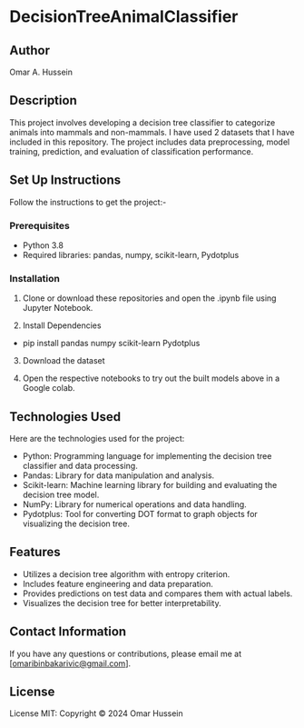 # DecisionTreeAnimalClassifier

## Author
Omar A. Hussein

## Description
This project involves developing a decision tree classifier to categorize animals into mammals and non-mammals. I have used 2 datasets that I have included in this repository.
The project includes data preprocessing, model training, prediction, and evaluation of classification performance.

## Set Up Instructions

Follow the instructions to get the project:-

### Prerequisites
  * Python 3.8
  * Required libraries: pandas, numpy, scikit-learn, Pydotplus

### Installation

1. Clone or download these repositories and open the .ipynb file using Jupyter Notebook.

2. Install Dependencies

  * pip install pandas numpy scikit-learn Pydotplus

3. Download the dataset

4. Open the respective notebooks to try out the built models above in a Google colab.

## Technologies Used

Here are the technologies used for the project:

  * Python: Programming language for implementing the decision tree classifier and data processing.
  * Pandas: Library for data manipulation and analysis.
  * Scikit-learn: Machine learning library for building and evaluating the decision tree model.
  * NumPy: Library for numerical operations and data handling.
  * Pydotplus: Tool for converting DOT format to graph objects for visualizing the decision tree.

## Features

  * Utilizes a decision tree algorithm with entropy criterion.
  * Includes feature engineering and data preparation.
  * Provides predictions on test data and compares them with actual labels.
  * Visualizes the decision tree for better interpretability.

## Contact Information
If you have any questions or contributions, please email me at [omaribinbakarivic@gmail.com].

## License
License MIT:
Copyright &copy; 2024 Omar Hussein

